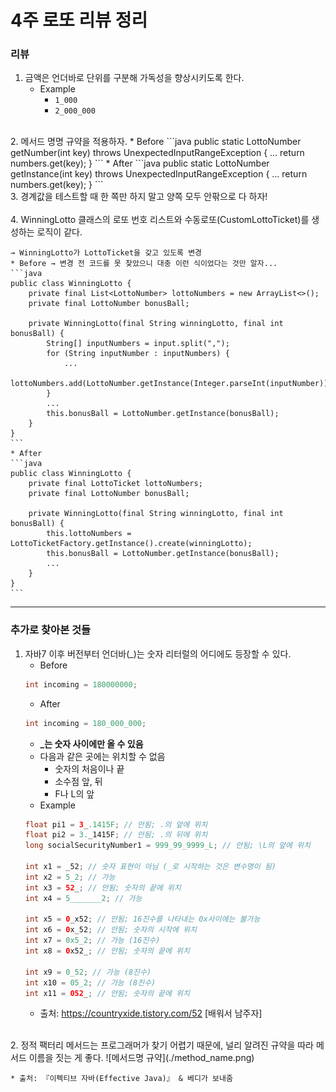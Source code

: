 # 4주 로또 리뷰 정리

### 리뷰
1. 금액은 언더바로 단위를 구분해 가독성을 향상시키도록 한다.
	* Example
		* `1_000`
		* `2_000_000`	
<br>
2. 메서드 명명 규약을 적용하자.
	* Before
	```java
	public static LottoNumber getNumber(int key) throws UnexpectedInputRangeException {
        ...
        return numbers.get(key);
    }
	```
	* After
	```java
	public static LottoNumber getInstance(int key) throws UnexpectedInputRangeException {
        ...
        return numbers.get(key);
    }
	```
<br>
3. 경계값을 테스트할 때 한 쪽만 하지 말고 양쪽 모두 안팎으로 다 하자!
<br><br>
4. WinningLotto 클래스의 로또 번호 리스트와 수동로또(CustomLottoTicket)를 생성하는 로직이 같다.
	
	→ WinningLotto가 LottoTicket을 갖고 있도록 변경
	* Before → 변경 전 코드를 못 찾았으니 대충 이런 식이었다는 것만 알자...
	```java
	public class WinningLotto {
    	private final List<LottoNumber> lottoNumbers = new ArrayList<>();
    	private final LottoNumber bonusBall;

		private WinningLotto(final String winningLotto, final int bonusBall) {
            String[] inputNumbers = input.split(",");
            for (String inputNumber : inputNumbers) {
                ...
                lottoNumbers.add(LottoNumber.getInstance(Integer.parseInt(inputNumber)));
            }
			...													  
			this.bonusBall = LottoNumber.getInstance(bonusBall);
        }
	}
	```
	* After
	```java
	public class WinningLotto {
		private final LottoTicket lottoNumbers;
    	private final LottoNumber bonusBall;

		private WinningLotto(final String winningLotto, final int bonusBall) {
			this.lottoNumbers = LottoTicketFactory.getInstance().create(winningLotto);
			this.bonusBall = LottoNumber.getInstance(bonusBall);
			...
		}
	}
	```

---
### 추가로 찾아본 것들
1. 자바7 이후 버전부터 언더바(_)는 숫자 리터럴의 어디에도 등장할 수 있다.
	* Before
	```java
	int incoming = 180000000;
	```
	* After
	```java
	int incoming = 180_000_000;
	```
	* **_는 숫자 사이에만 올 수 있음**
	* 다음과 같은 곳에는 위치할 수 없음
		* 숫자의 처음이나 끝
		* 소수점 앞, 뒤
		* F나 L의 앞
	* Example
	```java
	float pi1 = 3_.1415F; // 안됨; .의 앞에 위치
	float pi2 = 3._1415F; // 안됨; .의 뒤에 위치
	long socialSecurityNumber1 = 999_99_9999_L; // 안됨; \L의 앞에 위치 

	int x1 = _52; // 숫자 표현이 아님 (_로 시작하는 것은 변수명이 됨) 
	int x2 = 5_2; // 가능 
	int x3 = 52_; // 안됨; 숫자의 끝에 위치
	int x4 = 5_______2; // 가능

	int x5 = 0_x52; // 안됨; 16진수를 나타내는 0x사이에는 불가능
	int x6 = 0x_52; // 안됨; 숫자의 시작에 위치
	int x7 = 0x5_2; // 가능 (16진수)
	int x8 = 0x52_; // 안됨; 숫자의 끝에 위치

	int x9 = 0_52; // 가능 (8진수)
	int x10 = 05_2; // 가능 (8진수)
	int x11 = 052_; // 안됨; 숫자의 끝에 위치
	```
	* 출처: https://countryxide.tistory.com/52 [배워서 남주자]	
<br>
2. 정적 팩터리 메서드는 프로그래머가 찾기 어렵기 때문에, 널리 알려진 규약을 따라 메서드 이름을 짓는 게 좋다.
	![메서드명 규약](./method_name.png)
	
	* 출처: 『이펙티브 자바(Effective Java)』 & 베디가 보내줌
<br>
	